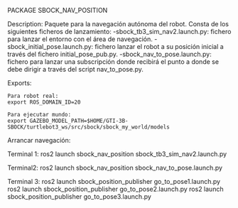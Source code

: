 PACKAGE SBOCK_NAV_POSITION

Description:
Paquete para la navegación autónoma del robot. Consta de los siguientes ficheros
de lanzamiento:
	-sbock_tb3_sim_nav2.launch.py:  fichero para lanzar el entorno con el
	área de navegación.
	-sbock_initial_pose.launch.py:  fichero lanzar el robot a su posición
	inicial a través del fichero initial_pose_pub.py.
	-sbock_nav_to_pose.launch.py: fichero para lanzar una subscripción
	donde recibirá el punto a donde se debe dirigir a través del script
	nav_to_pose.py. 


Exports:

	Para robot real:
	export ROS_DOMAIN_ID=20

	Para ejecutar mundo:
	export GAZEBO_MODEL_PATH=$HOME/GTI-3B-SBOCK/turtlebot3_ws/src/sbock/sbock_my_world/models
	

Arrancar navegación:

Terminal 1:
ros2 launch sbock_nav_position sbock_tb3_sim_nav2.launch.py 

Terminal2:
ros2 launch sbock_nav_position sbock_nav_to_pose.launch.py 

Terminal 3:
ros2 launch sbock_position_publisher go_to_pose1.launch.py
ros2 launch sbock_position_publisher go_to_pose2.launch.py
ros2 launch sbock_position_publisher go_to_pose3.launch.py



